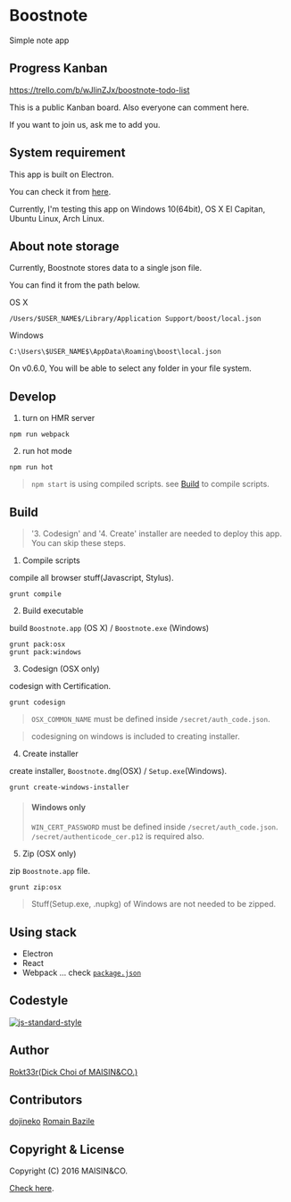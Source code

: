 # Boostnote

Simple note app

## Progress Kanban

https://trello.com/b/wJlinZJx/boostnote-todo-list

This is a public Kanban board. Also everyone can comment here.

If you want to join us, ask me to add you.

## System requirement

This app is built on Electron.

You can check it from [here](https://github.com/electron/electron/blob/master/docs/tutorial/supported-platforms.md).

Currently, I'm testing this app on Windows 10(64bit), OS X El Capitan, Ubuntu Linux, Arch Linux.

## About note storage

Currently, Boostnote stores data to a single json file.

You can find it from the path below.

OS X
```
/Users/$USER_NAME$/Library/Application Support/boost/local.json
```

Windows
```
C:\Users\$USER_NAME$\AppData\Roaming\boost\local.json
```

On v0.6.0, You will be able to select any folder in your file system.

## Develop

1. turn on HMR server

```
npm run webpack
```

2. run hot mode

```
npm run hot
```

> `npm start` is using compiled scripts. see [Build](#Build) to compile scripts.


## Build

> '3. Codesign' and '4. Create' installer are needed to deploy this app.
> You can skip these steps.

1. Compile scripts

compile all browser stuff(Javascript, Stylus).

```
grunt compile
```

2. Build executable

build `Boostnote.app` (OS X) / `Boostnote.exe` (Windows)

```
grunt pack:osx
grunt pack:windows
```

3. Codesign (OSX only)

codesign with Certification.

```
grunt codesign
```

> `OSX_COMMON_NAME` must be defined inside `/secret/auth_code.json`.

> codesigning on windows is included to creating installer.

4. Create installer

create installer, `Boostnote.dmg`(OSX) / `Setup.exe`(Windows).

```
grunt create-windows-installer
```

> #### Windows only
> `WIN_CERT_PASSWORD` must be defined inside `/secret/auth_code.json`.
> `/secret/authenticode_cer.p12` is required also.

5. Zip (OSX only)

zip `Boostnote.app` file.

```
grunt zip:osx
```

> Stuff(Setup.exe, .nupkg) of Windows are not needed to be zipped.

## Using stack

- Electron
- React
- Webpack
... check [`package.json`](./package.json)


## Codestyle

[![js-standard-style](https://cdn.rawgit.com/feross/standard/master/badge.svg)](https://github.com/feross/standard)

## Author

[Rokt33r(Dick Choi of MAISIN&CO.)](https://github.com/rokt33r)

## Contributors

[dojineko](https://github.com/dojineko)
[Romain Bazile](https://github.com/gromain)

## Copyright & License

Copyright (C) 2016 MAISIN&CO.

[Check here](./LICENSE).


